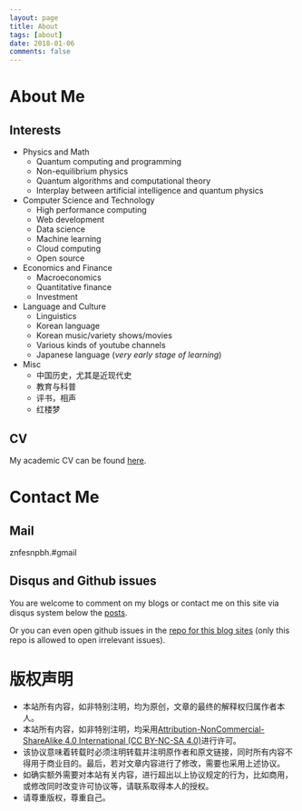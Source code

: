 ```yaml
---
layout: page
title: About 
tags: [about]
date: 2018-01-06
comments: false
---
```


# About Me
## Interests
* Physics and Math
  * Quantum computing and programming
  * Non-equilibrium physics
  * Quantum algorithms and computational theory
  * Interplay between artificial intelligence and quantum physics
* Computer Science and Technology
  * High performance computing
  * Web development
  * Data science
  * Machine learning
  * Cloud computing
  * Open source
* Economics and Finance
  * Macroeconomics
  * Quantitative finance
  * Investment
* Language and Culture
  * Linguistics
  * Korean language
  * Korean music/variety shows/movies
  * Various kinds of youtube channels
  * Japanese language (*very early stage of learning*)
* Misc
  * 中国历史，尤其是近现代史
  * 教育与科普
  * 评书，相声
  * 红楼梦

## CV

My academic CV can be found [here](/about/cv.pdf).

# Contact Me

## Mail

znfesnpbh.#gmail


## Disqus and Github issues

You are welcome to comment on my blogs or contact me on this site via disqus system below the [posts](/posts/). 

Or you can even open github issues in the [repo for this blog sites](https://github.com/refraction-ray/refraction-ray.github.io/issues)  (only this repo is allowed to open irrelevant issues).

# 版权声明

* 本站所有内容，如非特别注明，均为原创，文章的最终的解释权归属作者本人。
* 本站所有内容，如非特别注明，均采用[Attribution-NonCommercial-ShareAlike 4.0 International (CC BY-NC-SA 4.0)](https://creativecommons.org/licenses/by-nc-sa/4.0/)进行许可。
* 该协议意味着转载时必须注明转载并注明原作者和原文链接，同时所有内容不得用于商业目的。最后，若对文章内容进行了修改，需要也采用上述协议。
* 如确实额外需要对本站有关内容，进行超出以上协议规定的行为，比如商用，或修改同时改变许可协议等，请联系取得本人的授权。
* 请尊重版权，尊重自己。

